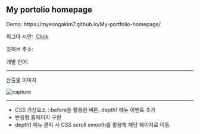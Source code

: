 <h2>My portolio homepage</h2>

<p>Demo: https://myeongakim7.github.io/My-portfolio-homepage/ <p>
<p>피그마 시안: <a href="https://www.figma.com/file/dQzmJWTLAJNzlVqLcpMi0s/%EA%B0%9C%EC%9D%B8-%ED%99%88%ED%8E%98%EC%9D%B4%EC%A7%80-%EC%8B%9C%EC%95%88?node-id=0%3A1&t=YdMhhoaTGx498YdA-1" >&nbsp;Click</a> </p>
<p>깃허브 주소:</p>
<p>개발 언어: </p>
<hr>
<p>산출물 이미지</p>
<img src="" alt="capture"/>
<hr>
 <ul>
    <li>CSS 가상요소 ::before을 활용한 버튼, depth1 메뉴 이벤트 추가</li>
    <li>반응형 홈페이지 구현</li>
    <li>depth1 메뉴 클릭 시 CSS scroll smooth를 활용해 해당 페이지로 이동</li>
 </ul>
